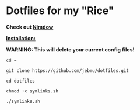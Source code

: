 # Dotfiles for my "Rice"



**Check out [Nimdow](https://github.com/avahe-kellenberger/nimdow)**





**<u>Installation:</u>**



**WARNING: This will delete your current config files!**

```shell
cd ~
```

```shell
git clone https://github.com/jebmu/dotfiles.git
```

```shell
cd dotfiles
```

```shell
chmod +x symlinks.sh
```

```shell
./symlinks.sh
```

